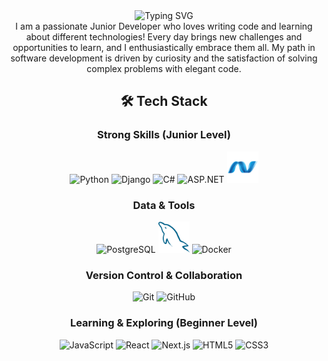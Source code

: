 
<div align="center">
  <img src="https://readme-typing-svg.herokuapp.com?font=Fira+Code&pause=1000&color=2196F3&center=true&vCenter=true&width=435&lines=Junior+Developer;Code+Enthusiast;Always+Learning+New+Tech;Problem+Solver" alt="Typing SVG" />
</div>
<div align="center">
I am a passionate Junior Developer who loves writing code and learning about different technologies! Every day brings new challenges and opportunities to learn, and I enthusiastically embrace them all. My path in software development is driven by curiosity and the satisfaction of solving complex problems with elegant code.
  </div>
<div align="center">
<h2><strong>🛠️ Tech Stack</strong></h2>
</div>
<div align="center">
  <h3><strong>Strong Skills</strong> (Junior Level)</h3>
  <img src="https://skillicons.dev/icons?i=python" alt="Python" width="50" height="50"/>
  <img src="https://skillicons.dev/icons?i=django" alt="Django" width="50" height="50"/>
  <img src="https://skillicons.dev/icons?i=cs" alt="C#" width="50" height="50"/>
  <img src="https://skillicons.dev/icons?i=dotnet" alt="ASP.NET" width="50" height="50"/>
  <img src="https://raw.githubusercontent.com/devicons/devicon/master/icons/dot-net/dot-net-original.svg" alt="Entity Framework" width="50" height="50"/>
</div>
<div align="center">
  <h3><strong>Data & Tools</strong></h3>
  <img src="https://skillicons.dev/icons?i=postgresql" alt="PostgreSQL" width="50" height="50"/>
  <img src="https://raw.githubusercontent.com/devicons/devicon/master/icons/mysql/mysql-original.svg" alt="SQL" width="50" height="50"/>
  <img src="https://skillicons.dev/icons?i=docker" alt="Docker" width="50" height="50"/>
</div>
<div align="center">
  <h3><strong>Version Control & Collaboration</strong></h3>
  <img src="https://skillicons.dev/icons?i=git" alt="Git" width="50" height="50"/>
  <img src="https://skillicons.dev/icons?i=github" alt="GitHub" width="50" height="50"/>
</div>
<div align="center">
  <h3><strong>Learning & Exploring</strong> (Beginner Level)</h3>
  <img src="https://skillicons.dev/icons?i=javascript" alt="JavaScript" width="50" height="50"/>
  <img src="https://skillicons.dev/icons?i=react" alt="React" width="50" height="50"/>
  <img src="https://skillicons.dev/icons?i=nextjs" alt="Next.js" width="50" height="50"/>
  <img src="https://skillicons.dev/icons?i=html" alt="HTML5" width="50" height="50"/>
  <img src="https://skillicons.dev/icons?i=css" alt="CSS3" width="50" height="50"/>
</div>



